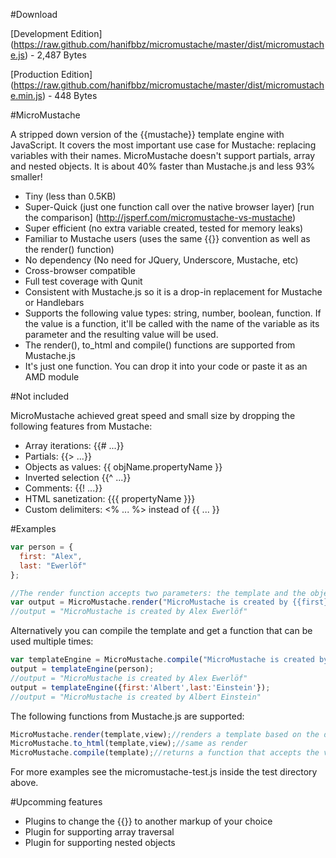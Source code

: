 #Download

[Development Edition] (https://raw.github.com/hanifbbz/micromustache/master/dist/micromustache.js) - 2,487 Bytes

[Production Edition] (https://raw.github.com/hanifbbz/micromustache/master/dist/micromustache.min.js) - 448 Bytes

#MicroMustache

A stripped down version of the {{mustache}} template engine with JavaScript.
It covers the most important use case for Mustache: replacing variables with their names.
MicroMustache doesn't support partials, array and nested objects.
It is about 40% faster than Mustache.js and less 93% smaller!

* Tiny (less than 0.5KB)
* Super-Quick (just one function call over the native browser layer) [run the comparison] (http://jsperf.com/micromustache-vs-mustache)
* Super efficient (no extra variable created, tested for memory leaks)
* Familiar to Mustache users (uses the same {{}} convention as well as the render() function)
* No dependency (No need for JQuery, Underscore, Mustache, etc)
* Cross-browser compatible
* Full test coverage with Qunit
* Consistent with Mustache.js so it is a drop-in replacement for Mustache or Handlebars
* Supports the following value types: string, number, boolean, function.
  If the value is a function, it'll be called with the name of the variable as its parameter and the resulting value will be used.
* The render(), to_html and compile() functions are supported from Mustache.js
* It's just one function. You can drop it into your code or paste it as an AMD module

#Not included

MicroMustache achieved great speed and small size by dropping the following features from Mustache:

* Array iterations: {{# ...}}
* Partials: {{> ...}}
* Objects as values: {{ objName.propertyName }}
* Inverted selection {{^ ...}}
* Comments: {{! ...}}
* HTML sanetization: {{{ propertyName }}}
* Custom delimiters: <% ... %> instead of {{ ... }}

#Examples

```js
var person = {
  first: "Alex",
  last: "Ewerlöf"
};

//The render function accepts two parameters: the template and the object that contains a list of key-values to be replaced in template.
var output = MicroMustache.render("MicroMustache is created by {{first}} {{ last }}", person);
//output = "MicroMustache is created by Alex Ewerlöf"
```

Alternatively you can compile the template and get a function that can be used multiple times:

```js
var templateEngine = MicroMustache.compile("MicroMustache is created by {{first}} {{ last }}");
output = templateEngine(person);
//output = "MicroMustache is created by Alex Ewerlöf"
output = templateEngine({first:'Albert',last:'Einstein'});
//output = "MicroMustache is created by Albert Einstein"

```

The following functions from Mustache.js are supported:

```js
MicroMustache.render(template,view);//renders a template based on the data in the view object
MicroMustache.to_html(template,view);//same as render
MicroMustache.compile(template);//returns a function that accepts the view object and spits out the rendered string
```

For more examples see the micromustache-test.js inside the test directory above.

#Upcomming features

* Plugins to change the {{}} to another markup of your choice
* Plugin for supporting array traversal
* Plugin for supporting nested objects